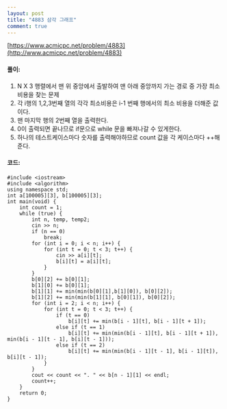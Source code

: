 ```yaml
---
layout: post
title: "4883 삼각 그래프"
comment: true
---
```

[https://www.acmicpc.net/problem/4883](http://www.acmicpc.net/problem/4883)

#### **풀이:**
1. N X 3 행렬에서 맨 위 중앙에서 출발하여 맨 아래 중앙까지 가는 경로 중 가장 최소 비용을 찾는 문제
2. 각 i행의 1,2,3번째 열의 각각 최소비용은 i-1 번째 행에서의 최소 비용을 더해준 값이다.
3. 맨 마지막 행의  2번째 열을 출력한다.
4. 0이 출력되면 끝나므로 if문으로 while 문을 빠져나갈 수 있게한다.
5. 하나의 테스트케이스마다 숫자를 출력해야하므로 count 값을 각 케이스마다 ++해준다.

#### **코드:**

```
#include <iostream>
#include <algorithm>
using namespace std;
int a[100005][3], b[100005][3];
int main(void) {
	int count = 1;
	while (true) {
		int n, temp, temp2;
		cin >> n;
		if (n == 0)
			break;
		for (int i = 0; i < n; i++) {
			for (int t = 0; t < 3; t++) {
				cin >> a[i][t];
				b[i][t] = a[i][t];
			}
		}
		b[0][2] += b[0][1];
		b[1][0] += b[0][1];
		b[1][1] += min(min(b[0][1],b[1][0]), b[0][2]);
		b[1][2] += min(min(b[1][1], b[0][1]), b[0][2]);
		for (int i = 2; i < n; i++) {
			for (int t = 0; t < 3; t++) {
				if (t == 0)
					b[i][t] += min(b[i - 1][t], b[i - 1][t + 1]);
				else if (t == 1)
					b[i][t] += min(min(b[i - 1][t], b[i - 1][t + 1]), min(b[i - 1][t - 1], b[i][t - 1]));
				else if (t == 2)
					b[i][t] += min(min(b[i - 1][t - 1], b[i - 1][t]), b[i][t - 1]);
			}
		}
		cout << count << ". " << b[n - 1][1] << endl;
		count++;
	}
	return 0;
}
```

